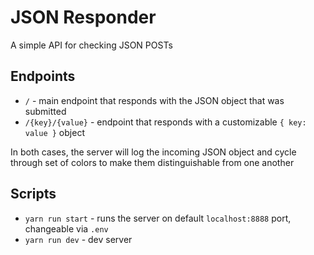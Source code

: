 # JSON Responder

A simple API for checking JSON POSTs

## Endpoints

- `/` - main endpoint that responds with the JSON object that was submitted
- `/{key}/{value}` - endpoint that responds with a customizable `{ key: value }` object

In both cases, the server will log the incoming JSON object and cycle through set of colors to make them distinguishable from one another

## Scripts

- `yarn run start` - runs the server on default `localhost:8888` port, changeable via `.env`
- `yarn run dev` - dev server
